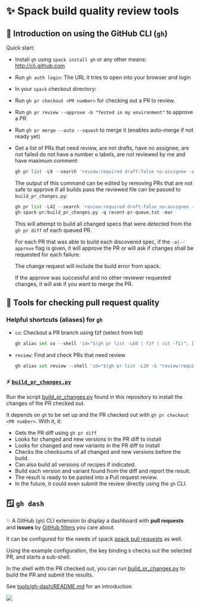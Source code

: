 # ✨ Spack build quality review tools

## 🌅 Introduction on using the GitHub CLI (`gh`)

Quick start:

- Install `gh` using `spack install gh` or any other means: <http://cli.github.com>
- Run `gh auth login`: The URL it tries to open into your browser and login
- In your `spack` checkout directory:
- Run `gh pr checkout <PR number>` for checking out a PR to review.
- Run `gh pr review --approve -b "Tested in my environment"` to approve a PR
- Run `gh pr merge --auto --squash` to merge it (enables auto-merge if not ready yet)
- Get a list of PRs that need review, are not drafts, have no assignee, are not failed
  do not have a number o labels, are not reviewed by me and have maximum comment:

  ```py
  gh pr list -L9 --search 'review:required draft:false no:assignee -status:failure -label:changes-requested -label:waiting-on-maintainer -label:waiting-on-dependency -label:question updated:>=2024-05-01' `
  ```

  The output of this command can be edited by removing PRs
  that are not safe to approve if all builds pass the reviewed
  file can be passed to `build_pr_changes.py`:

  ```py
  gh pr list -L42 --search 'review:required draft:false no:assignee -status:failure -label:changes-requested -label:waiting-on-maintainer -label:waiting-on-dependency -label:question updated:>=2024-05-01' >recent-pr-queue.txt
  gh-spack-pr/build_pr_changes.py -q recent-pr-queue.txt -mar
  ```

  This will attempt to build all changed specs that were detected
  from the `gh pr diff` of each queued PR.

  For each PR that was able to build each discovered spec,
  if the `-a|--approve` flag is given, it will approve the PR
  or will ask if changes shall be requested for each failure.

  The change request will include the build error from spack.

  If the approve was successful and no other reviewer requested
  changes, it will ask if you want to merge the PR.

## 📝 Tools for checking pull request quality

### Helpful shortcuts (aliases) for `gh`

- `co`: Checkout a PR branch using fzf (select from list)

  ```py
  gh alias set co --shell 'id="$(gh pr list -L60 | fzf | cut -f1)"; [ -n "$id" ] && gh pr checkout "$id"'
  ```

- `review`: Find and check PRs that need review

  ```py
  gh alias set review --shell 'id="$(gh pr list -L20 -S "review:required draft:false no:assignee -status:failure -label:changes-requested -label:waiting-on-maintainer -label:waiting-on-dependency"|fzf|cut -f1)"; [ -n "$id" ] && gh pr checkout $id && gh pr view -c && gh pr diff'
  ```

### ⚡️ [`build_pr_changes.py`](build_pr_changes.py)

Run the script
[build_pr_changes.py](build_pr_changes.py)
found in this repository to install the changes of the PR checked out.

It depends on `gh` to be set up and the PR checked out with `gh pr checkout <PR number>`.
With it, it:

- Gets the PR diff using `gh pr diff`
- Looks for changed and new versions in the PR diff to install
- Looks for changed and new variants in the PR diff to install
- Checks the checksums of all changed and new versions before the build.
- Can also build all versions of recipes if indicated.
- Build each version and variant found from the diff and report the result.
- The result is ready to be pasted into a Pull request review.
- In the future, it could even submit the review directly using the `gh` CLI.

## 🪟 `gh dash`

✨ A GitHub (`gh`) CLI extension to display a dashboard with
**pull requests** and **issues** by
[GitHub filters](https://docs.github.com/en/search-github/searching-on-github/searching-issues-and-pull-requests)
you care about.

It can be configured for the needs of spack
[spack pull requests](https://github.com/spack/spack/pulls) as well.

Using the example configuration, the key binding `b` checks out the
selected PR, and starts a sub-shell.

In the shell with the PR checked out, you can run
[build_pr_changes.py](build_pr_changes.py) to build the PR and submit the results.

See [tools/gh-dash/README.md](cli-extensions/gh-dash/README.md) for an introduction.

<img src="https://user-images.githubusercontent.com/6196971/198704107-6775a0ba-669d-418b-9ae9-59228aaa84d1.gif">
